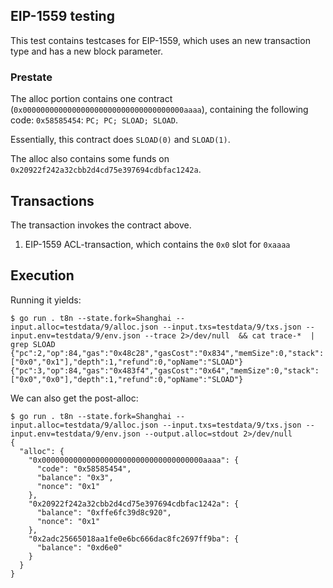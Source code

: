 ## EIP-1559 testing

This test contains testcases for EIP-1559, which uses an new transaction type and has a new block parameter. 

### Prestate

The alloc portion contains one contract (`0x000000000000000000000000000000000000aaaa`), containing the 
following code: `0x58585454`: `PC; PC; SLOAD; SLOAD`.

Essentially, this contract does `SLOAD(0)` and `SLOAD(1)`.

The alloc also contains some funds on `0x20922f242a32cbb2d4cd75e397694cdbfac1242a`. 

## Transactions

The transaction invokes the contract above. 

1. EIP-1559 ACL-transaction, which contains the `0x0` slot for `0xaaaa`

## Execution 

Running it yields: 
```
$ go run . t8n --state.fork=Shanghai --input.alloc=testdata/9/alloc.json --input.txs=testdata/9/txs.json --input.env=testdata/9/env.json --trace 2>/dev/null  && cat trace-*  | grep SLOAD
{"pc":2,"op":84,"gas":"0x48c28","gasCost":"0x834","memSize":0,"stack":["0x0","0x1"],"depth":1,"refund":0,"opName":"SLOAD"}
{"pc":3,"op":84,"gas":"0x483f4","gasCost":"0x64","memSize":0,"stack":["0x0","0x0"],"depth":1,"refund":0,"opName":"SLOAD"}
```

We can also get the post-alloc:
```
$ go run . t8n --state.fork=Shanghai --input.alloc=testdata/9/alloc.json --input.txs=testdata/9/txs.json --input.env=testdata/9/env.json --output.alloc=stdout 2>/dev/null
{
  "alloc": {
    "0x000000000000000000000000000000000000aaaa": {
      "code": "0x58585454",
      "balance": "0x3",
      "nonce": "0x1"
    },
    "0x20922f242a32cbb2d4cd75e397694cdbfac1242a": {
      "balance": "0xffe6fc39d8c920",
      "nonce": "0x1"
    },
    "0x2adc25665018aa1fe0e6bc666dac8fc2697ff9ba": {
      "balance": "0xd6e0"
    }
  }
}
```